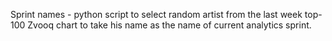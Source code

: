 Sprint names - python script to select random artist from the last week top-100 Zvooq chart to take his name as the name of current analytics sprint.
